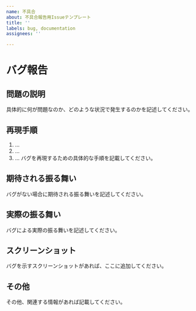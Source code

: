 ```yaml
---
name: 不具合
about: 不具合報告用Issueテンプレート
title: ''
labels: bug, documentation
assignees: ''

---
```


# バグ報告

## 問題の説明
具体的に何が問題なのか、どのような状況で発生するのかを記述してください。

## 再現手順
1. ...
2. ...
3. ...
バグを再現するための具体的な手順を記載してください。

## 期待される振る舞い
バグがない場合に期待される振る舞いを記述してください。

## 実際の振る舞い
バグによる実際の振る舞いを記述してください。

## スクリーンショット
バグを示すスクリーンショットがあれば、ここに追加してください。

## その他
その他、関連する情報があれば記載してください。

